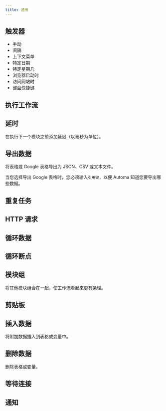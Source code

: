 ```yaml
---
title: 通用
---
```


## 触发器

* 手动
* 间隔
* 上下文菜单
* 特定日期
* 特定星期几
* 浏览器启动时
* 访问网站时
* 键盘快捷键

## 执行工作流

## 延时

在执行下一个模块之前添加延迟（以毫秒为单位）。

## 导出数据

将表格或 Google 表格导出为 JSON、CSV 或文本文件。

当您选择导出 Google 表格时，您必须输入`引用键`，以便 Automa 知道您要导出哪些数据。

## 重复任务

## HTTP 请求

## 循环数据

## 循环断点

## 模块组

将其他模块组合在一起，使工作流看起来更有条理。

## 剪贴板

## 插入数据

将附加数据插入到表格或变量中。

## 删除数据

删除表格或变量。

## 等待连接

## 通知
